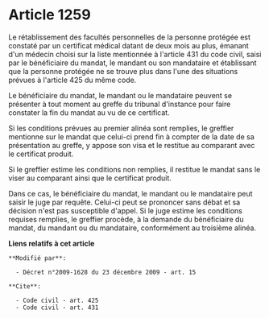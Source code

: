 # Article 1259

Le rétablissement des facultés personnelles de la personne protégée est constaté par un certificat médical datant de deux
mois au plus, émanant d'un médecin choisi sur la liste mentionnée à l'article 431 du code civil, saisi par le bénéficiaire du
mandat, le mandant ou son mandataire et établissant que la personne protégée ne se trouve plus dans l'une des situations
prévues à l'article 425 du même code. 

Le bénéficiaire du mandat, le mandant ou le mandataire peuvent se présenter à tout moment au greffe du tribunal d'instance
pour faire constater la fin du mandat au vu de ce certificat. 

Si les conditions prévues au premier alinéa sont remplies, le greffier mentionne sur le mandat que celui-ci prend fin à
compter de la date de sa présentation au greffe, y appose son visa et le restitue au comparant avec le certificat produit. 

Si le greffier estime les conditions non remplies, il restitue le mandat sans le viser au comparant ainsi que le certificat
produit. 

Dans ce cas, le bénéficiaire du mandat, le mandant ou le mandataire peut saisir le juge par requête. Celui-ci peut se
prononcer sans débat et sa décision n'est pas susceptible d'appel. Si le juge estime les conditions requises remplies, le
greffier procède, à la demande du bénéficiaire du mandat, du mandant ou du mandataire, conformément au troisième alinéa.

**Liens relatifs à cet article**

	**Modifié par**:

	  - Décret n°2009-1628 du 23 décembre 2009 - art. 15

	**Cite**:

	  - Code civil - art. 425
	  - Code civil - art. 431
